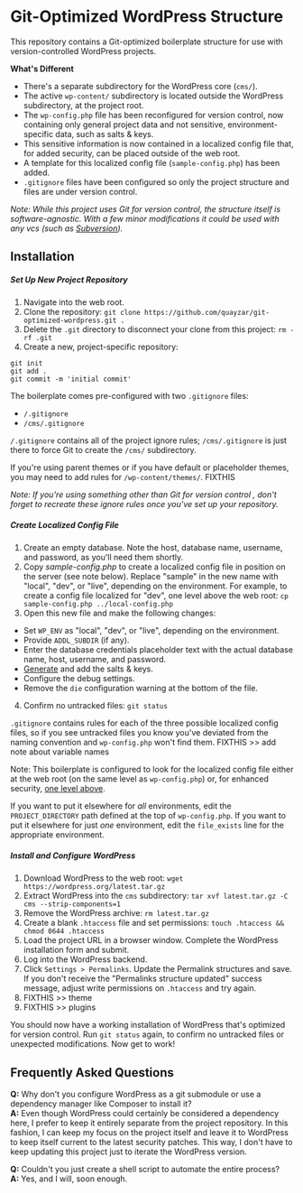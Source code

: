 Git-Optimized WordPress Structure
=================================

This repository contains a Git-optimized boilerplate structure for use with version-controlled WordPress projects.

**What's Different**
 * There's a separate subdirectory for the WordPress core (`cms/`).
 * The active `wp-content/` subdirectory is located outside the WordPress subdirectory, at the project root. 
 * The `wp-config.php` file has been reconfigured for version control, now containing only general project data and not sensitive, environment-specific data, such as salts & keys.
 * This sensitive information is now contained in a localized config file that, for added security, can be placed outside of the web root.
 * A template for this localized config file (`sample-config.php`) has been added.
 * `.gitignore` files have been configured so only the project structure and files are under version control.

*Note: While this project uses Git for version control, the structure itself is software-agnostic. With a few minor modifications it could be used with any vcs (such as [Subversion](https://subversion.apache.org/)).*

Installation
------------

##### Set Up New Project Repository
 1. Navigate into the web root.
 2. Clone the repository: `git clone https://github.com/quayzar/git-optimized-wordpress.git .`
 3. Delete the `.git` directory to disconnect your clone from this project: `rm -rf .git`
 4. Create a new, project-specific repository:
```
git init
git add .
git commit -m 'initial commit'
```
The boilerplate comes pre-configured with two `.gitignore` files:
 * `/.gitignore`
 * `/cms/.gitignore`

`/.gitignore` contains all of the project ignore rules; `/cms/.gitignore` is just there to force Git to create the `/cms/` subdirectory. 

If you're using parent themes or if you have default or placeholder themes, you may need to add rules for `/wp-content/themes/`. FIXTHIS

*Note: If you're using something other than Git for version control , don't forget to recreate these ignore rules once you've set up your repository.*

##### Create Localized Config File
 1. Create an empty database. Note the host, database name, username, and password, as you'll need them shortly.
 2. Copy _sample-config.php_ to create a localized config file in position on the server (see note below). Replace "sample" in the new name with "local", "dev", or "live", depending on the environment. For example, to create a config file localized for "dev", one level above the web root: `cp sample-config.php ../local-config.php`
 3. Open this new file and make the following changes:
 * Set `WP_ENV` as "local", "dev", or "live", depending on the environment.
 * Provide `ADDL_SUBDIR` (if any).
 * Enter the database credentials placeholder text with the actual database name, host, username, and password.
 * [Generate](https://api.wordpress.org/secret-key/1.1/salt/) and add the salts & keys.
 * Configure the debug settings.
 * Remove the `die` configuration warning at the bottom of the file.
 4. Confirm no untracked files: `git status`

`.gitignore` contains rules for each of the three possible localized config files, so if you see untracked files you know you've deviated from the naming convention and `wp-config.php` won't find them. FIXTHIS >> add note about variable names

 Note: This boilerplate is configured to look for the localized config file either at the web root (on the same level as `wp-config.php`) or, for enhanced security, [one level above](http://wordpress.stackexchange.com/questions/58391/is-moving-wp-config-outside-the-web-root-really-beneficial). 

If you want to put it elsewhere for *all* environments, edit the `PROJECT_DIRECTORY` path defined at the top of `wp-config.php`. If you want to put it elsewhere for just *one* environment, edit the `file_exists` line for the appropriate environment.

##### Install and Configure WordPress
 1. Download WordPress to the web root: `wget https://wordpress.org/latest.tar.gz`
 2. Extract WordPress into the `cms` subdirectory: `tar xvf latest.tar.gz -C cms --strip-components=1`
 3. Remove the WordPress archive: `rm latest.tar.gz`
 4. Create a blank `.htaccess` file and set permissions: `touch .htaccess && chmod 0644 .htaccess`
 5. Load the project URL in a browser window. Complete the WordPress installation form and submit. 
 6. Log into the WordPress backend.
 7. Click `Settings > Permalinks`. Update the Permalink structures and save. If you don't receive the "Permalinks structure updated" success message, adjust write permissions on `.htaccess` and try again.
 8. FIXTHIS >> theme
 9. FIXTHIS >> plugins
 
You should now have a working installation of WordPress that's optimized for version control. Run `git status` again, to confirm no untracked files or unexpected modifications. Now get to work!

Frequently Asked Questions
--------------------------

**Q:** Why don't you configure WordPress as a git submodule or use a dependency manager like Composer to install it?  
**A:** Even though WordPress could certainly be considered a dependency here, I prefer to keep it entirely separate from the project repository. In this fashion, I can keep my focus on the project itself and leave it to WordPress to keep itself current to the latest security patches. This way, I don't have to keep updating this project just to iterate the WordPress version.

**Q:** Couldn't you just create a shell script to automate the entire process?  
**A:** Yes, and I will, soon enough.

